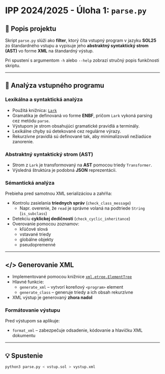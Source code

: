 # IPP 2024/2025 - Úloha 1: `parse.py` 

## 📌 Popis projektu

Skript `parse.py` slúži ako **filter**, ktorý číta vstupný program v jazyku **SOL25** zo štandardného vstupu a vypisuje jeho **abstraktný syntaktický strom (AST)** vo forme **XML** na štandardný výstup.

Pri spustení s argumentom `-h` alebo `--help` zobrazí stručný popis funkčnosti skriptu.

---

## 🧠 Analýza vstupného programu

### Lexikálna a syntaktická analýza

- Použitá knižnica: [`Lark`](https://github.com/lark-parser/lark)
- Gramatika je definovaná vo forme **ENBF**, pričom `Lark` vykoná parsing cez metódu `parse`.
- Výstupom je strom obsahujúci gramatické pravidlá a terminály.
- Lexikálne chyby sú detekované cez regulárne výrazy.
- Rekurzívne pravidlá sú definované tak, aby minimalizovali nežiadúce zanorenie.

### Abstraktný syntaktický strom (AST)

- Strom z `Lark` je transformovaný na **AST** pomocou triedy `Transformer`.
- Výsledná štruktúra je podobná **JSON** reprezentácii.

### Sémantická analýza

Prebieha pred samotnou XML serializáciou a zahŕňa:

- Kontrolu zasielania **triednych správ** (`check_class_message`)
  - Napr. overenie, že `read` je správne volaná na podtriede `String` (`is_subclass`)
- Detekciu **cyklickej dedičnosti** (`check_cyclic_inheritance`)
- Overovanie pomocou zoznamov:
  - kľúčové slová
  - vstavané triedy
  - globálne objekty
  - pseudopremenné

---

## </> Generovanie XML

- Implementované pomocou knižnice [`xml.etree.ElementTree`](https://docs.python.org/3/library/xml.etree.elementtree.html)
- Hlavné funkcie:
  - `generate_xml` – vytvorí koreňový `<program>` element
  - `generate_class` – generuje triedy a ich obsah rekurzívne
- XML výstup je generovaný **zhora nadol**

### Formátovanie výstupu

Pred výstupom sa aplikuje:

- `format_xml` – zabezpečuje odsadenie, kódovanie a hlavičku XML dokumentu

---

## 💡 Spustenie

```bash
python3 parse.py < vstup.sol > vystup.xml
